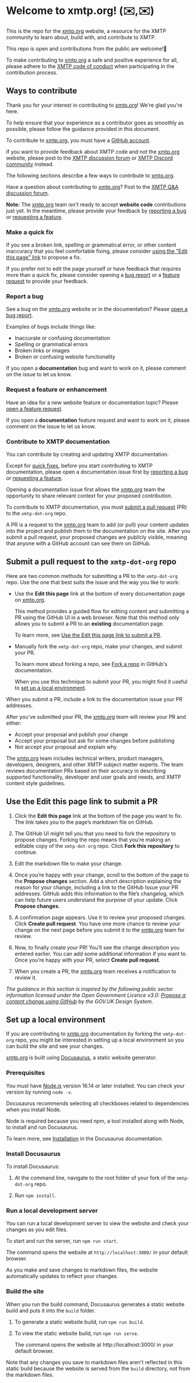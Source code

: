 # Welcome to xmtp.org! (✉️,✉️)

This is the repo for the [xmtp.org](https://xmtp.org) website, a resource for the XMTP community to learn about, build with, and contribute to XMTP.

This repo is open and contributions from the public are welcome!🫶

To make contributing to [xmtp.org](https://xmtp.org) a safe and positive experience for all, please adhere to the [XMTP code of conduct]() when participating in the contribution process.

## Ways to contribute

Thank you for your interest in contributing to [xmtp.org](https://xmtp.org)! We're glad you're here.

To help ensure that your experience as a contributor goes as smoothly as possible, please follow the guidance provided in this document.

To contribute to [xmtp.org](https://xmtp.org), you must have a [GitHub account](https://docs.github.com/en/get-started/signing-up-for-github/signing-up-for-a-new-github-account).

If you want to provide feedback about XMTP code and not the [xmtp.org](https://xmtp.org) website, please post to the [XMTP discussion forum](https://github.com/orgs/xmtp/discussions) or [XMTP Discord community](https://discord.gg/xmtp) instead.

The following sections describe a few ways to contribute to [xmtp.org](https://xmtp.org).

Have a question about contributing to [xmtp.org](https://xmtp.org)? Post to the [XMTP Q&A discussion forum](https://github.com/orgs/xmtp/discussions/categories/q-a).

**Note:** The [xmtp.org](https://xmtp.org) team isn't ready to accept **website code** contributions just yet. In the meantime, please provide your feedback by [reporting a bug](#report-a-bug) or [requesting a feature](#request-a-feature).

### Make a quick fix

If you see a broken link, spelling or grammatical error, or other content inaccuracy that you feel comfortable fixing, please consider [using the "Edit this page" link](#use-the-edit-this-page-link-to-submit-a-pull-request) to propose a fix.

If you prefer not to edit the page yourself or have feedback that requires more than a quick fix, please consider opening a [bug report](#report-a-bug) or a [feature request](#request-a-feature-or-enhancement) to provide your feedback.

### Report a bug

See a bug on the [xmtp.org](https://xmtp.org) website or in the documentation? Please [open a bug report](https://github.com/xmtp/xmtp-dot-org/issues/new?assignees=&labels=prelaunch-feedback&template=bug_report.md&title=Bug%3A+).

Examples of bugs include things like:

  - Inaccurate or confusing documentation
  - Spelling or grammatical errors
  - Broken links or images
  - Broken or confusing website functionality

If you open a **documentation** bug and want to work on it, please comment on the issue to let us know.

### Request a feature or enhancement

Have an idea for a new website feature or documentation topic? Please [open a feature request](https://github.com/xmtp/xmtp-dot-org/issues/new?assignees=&labels=prelaunch-feedback&template=feature_request.md&title=).

If you open a **documentation** feature request and want to work on it, please comment on the issue to let us know.

### Contribute to XMTP documentation

You can contribute by creating and updating XMTP documentation.

Except for [quick fixes](#make-a-quick-fix), before you start contributing to XMTP documentation, please open a documentation issue first by [reporting a bug](#report-a-bug) or [requesting a feature](#request-a-feature).

Opening a documentation issue first allows the [xmtp.org](https://xmtp.org) team the opportunity to share relevant context for your proposed contribution.

To contribute to XMTP documentation, you must [submit a pull request](#submit-a-pull-request-to-the-xmtp-dot-org-repo) (PR) to the `xmtp-dot-org` repo.

A PR is a request to the [xmtp.org](https://xmtp.org) team to add (or pull) your content updates into the project and publish them to the documentation on the site. After you submit a pull request, your proposed changes are publicly visible, meaning that anyone with a GitHub account can see them on GitHub.

<!--create a "good first issue" label, assign it to relevant issues, and then uncomment this doc: To see a list of issues that might be good starting points for community documentation contributions, see [xmtp-dot-org Issues](https://github.com/xmtp/xmtp-dot-org/issues).-->

## Submit a pull request to the `xmtp-dot-org` repo

Here are two common methods for submitting a PR to the `xmtp-dot-org` repo. Use the one that best suits the issue and the way you like to work:

- Use the **Edit this page** link at the bottom of every documentation page on [xmtp.org](https://xmtp.org).

  This method provides a guided flow for editing content and submitting a PR using the GitHub UI in a web browser. Note that this method only allows you to submit a PR to an **existing** documentation page.

  To learn more, see [Use the Edit this page link to submit a PR](#use-the-edit-this-page-link-to-submit-a-pr).

- Manually fork the `xmtp-dot-org` repo, make your changes, and submit your PR.

  To learn more about forking a repo, see [Fork a repo](https://docs.github.com/en/get-started/quickstart/fork-a-repo) in GitHub's documentation.

  When you use this technique to submit your PR, you might find it useful to [set up a local environment](#set-up-a-local-environment).

When you submit a PR, include a link to the documentation issue your PR addresses.  

After you've submitted your PR, the [xmtp.org](https://xmtp.org) team will review your PR and either:

- Accept your proposal and publish your change
- Accept your proposal but ask for some changes before publishing
- Not accept your proposal and explain why
<!--consider providing an SLA for acknowledgement of receipt time.-->

The [xmtp.org](https://xmtp.org) team includes technical writers, product managers, developers, designers, and other XMTP subject matter experts. The team reviews documentation PRs based on their accuracy in describing supported functionality, developer and user goals and needs, and XMTP content style guidelines.
<!--need to make this style guide public for this reason. For now, it may should be fine to just have the team fix style in PRs.-->

## Use the **Edit this page** link to submit a PR

1. Click the **Edit this page** link at the bottom of the page you want to fix. The link takes you to the page’s markdown file on GitHub.

2. The GitHub UI might tell you that you need to fork the repository to propose changes. Forking the repo means that you’re making an editable copy of the `xmtp-dot-org` repo. Click **Fork this repository** to continue.

3. Edit the markdown file to make your change.

4. Once you’re happy with your change, scroll to the bottom of the page to the **Propose changes** section. Add a short description explaining the reason for your change, including a link to the GitHub Issue your PR addresses. GitHub adds this information to the file’s changelog, which can help future users understand the purpose of your update. Click **Propose changes**.

5. A confirmation page appears. Use it to review your proposed changes. Click **Create pull request**. You have one more chance to review your change on the next page before you submit it to the [xmtp.org](https://xmtp.org) team for review.

6. Now, to finally create your PR! You’ll see the change description you entered earlier. You can add some additional information if you want to. Once you’re happy with your PR, select **Create pull request**.

7. When you create a PR, the [xmtp.org](https://xmtp.org) team receives a notification to review it.

_The guidance in this section is inspired by the following public sector information licensed under the Open Government Licence v3.0: [Propose a content change using GitHub](https://design-system.service.gov.uk/community/propose-a-content-change-using-github/) by the GOV.UK Design System._

## Set up a local environment

If you are contributing to [xmtp.org](https://xmtp.org) documentation by forking the `xmtp-dot-org` repo, you might be interested in setting up a local environment so you can build the site and see your changes.

[xmtp.org](https://xmtp.org) is built using [Docusaurus](https://docusaurus.io/), a static website generator.

### Prerequisites

You must have [Node.js](https://nodejs.org/en/download/) version 16.14 or later installed. You can check your version by running `node -v`.

Docusaurus recommends selecting all checkboxes related to dependencies when you install Node.

Node is required because you need npm, a tool installed along with Node, to install and run Docusaurus.

To learn more, see [Installation](https://docusaurus.io/docs/installation) in the Docusaurus documentation.

### Install Docusaurus

To install Docusaurus:

1. At the command line, navigate to the root folder of your fork of the `xmtp-dot-org` repo.

2. Run `npm install`.

### Run a local development server

You can run a local development server to view the website and check your changes as you edit files.

To start and run the server, run `npm run start`.

The command opens the website at `http://localhost:3000/` in your default browser.

As you make and save changes to markdown files, the website automatically updates to reflect your changes.

### Build the site

When you run the build command, Docusaurus generates a static website build and puts it into the `build` folder.

1. To generate a static website build, run `npm run build`.

2. To view the static website build, run `npm run serve`.

   The command opens the website at http://localhost:3000/ in your default browser.

Note that any changes you save to markdown files aren't reflected in this static build because the website is served from the `build` directory, not from the markdown files.
